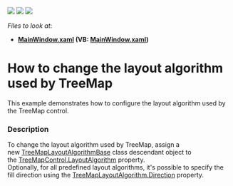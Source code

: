 <!-- default badges list -->
![](https://img.shields.io/endpoint?url=https://codecentral.devexpress.com/api/v1/VersionRange/128571968/16.1.4%2B)
[![](https://img.shields.io/badge/Open_in_DevExpress_Support_Center-FF7200?style=flat-square&logo=DevExpress&logoColor=white)](https://supportcenter.devexpress.com/ticket/details/T308988)
[![](https://img.shields.io/badge/📖_How_to_use_DevExpress_Examples-e9f6fc?style=flat-square)](https://docs.devexpress.com/GeneralInformation/403183)
<!-- default badges end -->
<!-- default file list -->
*Files to look at*:

* **[MainWindow.xaml](./CS/TreeMapLayoutAlgorithmCustomizationSample/MainWindow.xaml) (VB: [MainWindow.xaml](./VB/TreeMapLayoutAlgorithmCustomizationSample/MainWindow.xaml))**
<!-- default file list end -->
# How to change the layout algorithm used by TreeMap


<p>This example demonstrates how to configure the layout algorithm used by the TreeMap control.</p>


<h3>Description</h3>

To change the layout algorithm used by TreeMap, assign a new&nbsp;<a href="https://documentation.devexpress.com/#WPF/clsDevExpressXpfTreeMapTreeMapLayoutAlgorithmBasetopic">TreeMapLayoutAlgorithmBase</a>&nbsp;class descendant object to the&nbsp;<a href="https://documentation.devexpress.com/#WPF/DevExpressXpfTreeMapTreeMapControl_LayoutAlgorithmtopic">TreeMapControl.LayoutAlgorithm</a>&nbsp;property.<br>Optionally, for all predefined layout algorithms, it's possible to specify the fill direction using the&nbsp;<a href="https://documentation.devexpress.com/#WPF/DevExpressXpfTreeMapTreeMapLayoutAlgorithm_Directiontopic">TreeMapLayoutAlgorithm.Direction</a>&nbsp;property.

<br/>


